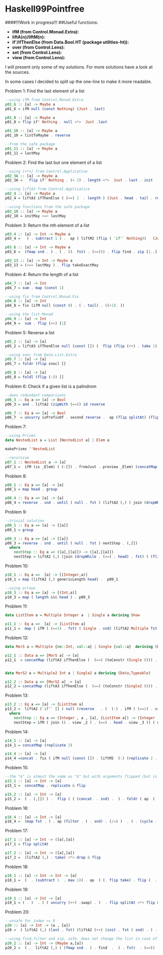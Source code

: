 # Haskell99Pointfree

####!!!Work in progress!!!
##Useful functions:

- **ifM (from Control.Monad.Extra):**
- **liftA(n)/liftM(n):**
- **if'/ifThenElse (from Data.Bool.HT (package utilities-ht)):**
- **over (from Control.Lens):**
- **set (from Control.Lens):**
- **view (from Control.Lens):**

I will present only some of my solutions. For more solutions have a look at the sources.

In some cases I decided to split up the one-line to make it more readable.

Problem 1: Find the last element of a list

```Haskell
--using ifM from Control.Monad.Extra
p01_6 :: [a] -> Maybe a
p01_6 = ifM null (const Nothing) (Just . last)

p01_8 :: [a] -> Maybe a
p01_8 = flip if' Nothing . null <*>  Just .last

p01_10 :: [a] -> Maybe a
p01_10 = listToMaybe . reverse

--from the safe package
p01_11 :: [a] -> Maybe a
p01_11 = lastMay
```

Problem 2: Find the last but one element of a list

```Haskell
--using (<*>) from Control.Applicative
p02_3A :: [a] -> Maybe a
p02_3A =   flip if' Nothing . (< 2) . length <*>  Just . last . init

--using liftA3 from Control.Applicatice
p02_4 :: [a] -> Maybe a
p02_4 = liftA3 ifThenElse ( (<=) 2  . length ) (Just . head . tail . reverse ) (const Nothing)

--using functions from the safe package
p02_10 :: [a] -> Maybe a
p02_10 = initMay >=> lastMay
```

Problem 3: Return the nth element of a list

```Haskell
p03_4 :: [a] -> Int -> Maybe a
p03_4 =   ( . subtract 1 ) .  ap ( liftM2 (flip ( `if'` Nothing))   (Just . head) .  ( . null) . (||) . (>) 0) . flip drop

p03_6 :: [a] -> Int -> Maybe a
p03_6 =  (fmap snd . ) . ( . ((. fst) . (==))) . flip find . zip [1..]

p03_13 :: [a] -> Int -> Maybe a
p03_13 = (>=> lastMay ) . flip takeExactMay
```

Problem 4: Return the length of a list

```Haskell
p04_7 :: [a] -> Int
p04_7 = sum . map (const 1)

--using fix from Control.Monad.Fix
p04_8 :: [a] -> Int
p04_8 = fix (ifM null (const 0) . ( . tail) . ((+1). ))

--using the list Monad
p04_9 :: [a] -> Int
p04_9 =  sum . flip (>>) [1]
```

Problem 5: Reverse a list

```Haskell
p05_2 :: [a] -> [a]
p05_2 = liftA3 ifThenElse null (const []) (  flip (flip (++) . take 1) =<< p05_2 . tail )

--using snoc from Data.List.Extra
p05_7 :: [a] -> [a]
p05_7 = foldr (flip snoc) []

p05_8 :: [a] -> [a]
p05_8 = foldl (flip (:)) []
```

Problem 6: Check if a given list is a palindrom

```Haskell
--does redundant comparisons
p06_3 :: Eq a => [a] -> Bool
p06_3 = and . liftA2 (zipWith (==)) id reverse

p06_7 :: Eq a => [a] -> Bool
p06_7  = uncurry isPrefixOf . second reverse .  ap (flip splitAt) (flip div 2 . length)   
```

Problem 7:

```Haskell
--using Prisms
data NestedList a = List [NestedList a] | Elem a

makePrisms ''NestedList

--recursive
p07_1 :: NestedList a -> [a]
p07_1 =  ifM (is _Elem) ( (:[]) . fromJust . preview _Elem) (concatMap p07_1 . fromJust . preview _List)
```

Problem 8:

```Haskell
p08_1 :: Eq a => [a] -> [a]
p08_1 = map head . group

p08_4 :: Eq a => [a] -> [a]
p08_4 = reverse . snd . until ( null . fst ) (liftA2 (,) ( join (dropWhile . (==) . head) . fst) (liftA2 (:) (head . fst)  snd ) )  . (,[])
```


Problem 9:

```Haskell
--trivial solution
p09_1 :: Eq a => [a] -> [[a]]
p09_1 = group

p09_3 :: Eq a => [a] -> [[a]]
p09_3 = reverse . snd . until ( null . fst ) nextStep . (,[])
  where
    nextStep :: Eq a => ([a],[[a]]) -> ([a],[[a]])
    nextStep = liftA2 (,) (join (dropWhile . (==) . head) . fst) ( (flip (:) . snd) <*>   join (takeWhile . (==) . head) . fst )
```

Problem 10:

```Haskell
p10_1 :: Eq a =>  [a] -> [(Integer,a)]
p10_1 = map (liftA2 (,) genericLength head) .  p09_1

--using arrows
p10_3 :: Eq a => [a] -> [(Int,a)]
p10_3 = map ( length &&& head ) . p09_3
```

Problem 11:
```Haskell
data ListItem a = Multiple Integer a  | Single a deriving Show

p11_1 :: Eq a =>  [a] -> [ListItem a]
p11_1 =  map ( ifM ( (==1) . fst) ( Single . snd) (liftA2 Multiple fst snd) ) .  p10_1
```

Problem 12:

```Haskell
data MorS a = Multiple {nm::Int, val::a} | Single {val::a}  deriving (Data,Typeable)

p12_1 :: Data a => [MorS a] -> [a]
p12_1  = concatMap (liftA3 ifThenElse (  (==) (toConstr (Single ())) . toConstr )  (replicate 1 . val)  (liftA2 replicate nm val)  )


data MorS2 a = Multiple2 Int a | Single2 a deriving (Data,Typeable)

p12_2 :: Data a => [MorS2 a] -> [a]
p12_2 = concatMap (liftA3 ifThenElse (  (==) (toConstr (Single2 ())) . toConstr )  ( flip (:) [] . fromJust . gmapQi 0 cast  )  ( uncurry replicate .   ((fromJust . gmapQi 0 cast)   &&&  (fromJust . gmapQi 1 cast)) )  )
```

Problem 13:

```Haskell
p13_2 :: Eq a => [a] -> [ListItem a]
p13_2 =  liftA2 (`if'` [] ) null (reverse   . (  (:) . ifM ( (==1) . view _1) (Single . (^._2) ) ( Multiple . (^._1) <*> view _2) <*> view _4) .  join ((until (null . view _3) nextStep . ) . (. tail) . (1,,,[]) . head))
  where
    nextStep :: Eq a => (Integer , a , [a], [ListItem a]) -> (Integer ,a , [a] , [ListItem a])
    nextStep = ifM ( join (( . view _2 ) . (==) . head . view _3 )) ( over _3 tail  . over _1 (+1) ) ( liftA3 (1,,,) (head . view _3) (tail . view _3 ) (liftA2 (:) (ifM ( (==1) . view _1) (Single . view _2) (liftA2 Multiple (^._1) (^._2)) ) (view _4) ) )
```

Problem 14:

```Haskell
p14_1 :: [a] -> [a]
p14_1 = concatMap (replicate 2)

p14_4 :: [a] -> [a]
p14_4 =concat . fix ( ifM null (const []) . liftM2  (:) (replicate 2 . head) . ( . tail))
```

Problem 15:

```Haskell
--the "&" is almost the same as "$" but with arguments flipped (but is precedece is one higher)
p15_1 :: [a] -> Int -> [a]
p15_1 =  concatMap . replicate & flip

p15_2 :: [a] -> Int -> [a]
p15_2 =  ( . (,[]) ) .  flip ( ( (concat  . snd) .  ) . foldr ( ap  (  (,)  . fst )    .  liftA2 (flip (:)) snd . ( . fst)  . flip replicate ))
```

Problem 16:

```Haskell
p16_4 :: [a] -> Int -> [a]
p16_4 =  (map fst . ) . ap (filter . ( . snd) . (/=) )  . ( . (cycle . enumFromTo (1::Int) . max 1 )) .  zip
```

Problem 17:

```Haskell
p17_1 :: [a] -> Int -> ([a],[a])
p17_1 = flip splitAt

p17_2 :: [a] -> Int -> ([a],[a])
p17_2 =  (liftA2 (,) . take) <*> drop & flip
```

Problem 18:

```Haskell
p18_1 :: [a] -> Int -> Int -> [a]
p18_1 =  (  . (subtract 1  . max 1)) . ap  ( (. flip take) . flip (  .  ) . subtract )  . flip drop
```

Problem 19:

```Haskell 
p19_1 :: [a] -> Int -> [a]
p19_1 = ( . )  . ( ( uncurry (++) .swap) . )  . flip splitAt <*> flip mod . length
```

Problem 20:

```Haskell
--unsafe for index <= 0
p20 :: [a] -> Int -> (a , [a])
p20 =  ( liftA2 (,) (last . fst) (liftA2 (++) (init . fst ) snd) . ) . flip splitAt

--using find,filter and zip, safe, does not change the list in case of invalid index
p20_2 :: [a] -> Int -> (Maybe a,[a])
p20_2 =  ( .  liftA2 (,) ( (fmap snd . ) . find  .  ( . fst)  . (==))  ( (map snd . ) . filter . ( . fst) . (/=) )  ) . flip (uncurry (liftA2 (,))) . zip [1..]
```